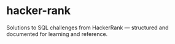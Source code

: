 # hacker-rank
Solutions to SQL challenges from HackerRank — structured and documented for learning and reference.
